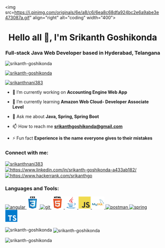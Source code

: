 <img src=https://i.pinimg.com/originals/6e/a8/c6/6ea8c68dfa924bc2e6a9abe3e473087a.gif" align="right" alt="coding" width="400"></img>
<h1 align="center">Hello all 👋, I'm Srikanth Goshikonda</h1>
<h3 align="center">Full-stack Java Web Developer based in Hyderabad, Telangana</h3>

<p align="left"> <img src="https://komarev.com/ghpvc/?username=srikanth-goshikonda&label=Profile%20views&color=0e75b6&style=flat" alt="srikanth-goshikonda" /> </p>

<p align="left"> <a href="https://github.com/ryo-ma/github-profile-trophy"><img src="https://github-profile-trophy.vercel.app/?username=srikanth-goshikonda" alt="srikanth-goshikonda" /></a> </p>

<p align="left"> <a href="https://twitter.com/srikanthnani383" target="blank"><img src="https://img.shields.io/twitter/follow/srikanthnani383?logo=twitter&style=for-the-badge" alt="srikanthnani383" /></a> </p>

- 🔭 I’m currently working on **Accounting Engine Web App**

- 🌱 I’m currently learning **Amazon Web Cloud- Developer Associate Level**

- 💬 Ask me about **Java, Spring, Spring Boot**

- 📫 How to reach me **srikanthgoshikonda@gmail.com**

- ⚡ Fun fact **Experience is the name everyone gives to their mistakes**

<h3 align="left">Connect with me:</h3>
<p align="left">
<a href="https://twitter.com/srikanthnani383" target="blank"><img align="center" src="https://raw.githubusercontent.com/rahuldkjain/github-profile-readme-generator/master/src/images/icons/Social/twitter.svg" alt="srikanthnani383" height="30" width="40" /></a>
<a href="https://linkedin.com/in/https://www.linkedin.com/in/srikanth-goshikonda-a433ab182/" target="blank"><img align="center" src="https://raw.githubusercontent.com/rahuldkjain/github-profile-readme-generator/master/src/images/icons/Social/linked-in-alt.svg" alt="https://www.linkedin.com/in/srikanth-goshikonda-a433ab182/" height="30" width="40" /></a>
<a href="https://www.hackerrank.com/https://www.hackerrank.com/srikanthgo" target="blank"><img align="center" src="https://raw.githubusercontent.com/rahuldkjain/github-profile-readme-generator/master/src/images/icons/Social/hackerrank.svg" alt="https://www.hackerrank.com/srikanthgo" height="30" width="40" /></a>
</p>

<h3 align="left">Languages and Tools:</h3>
<p align="left"> <a href="https://angular.io" target="_blank" rel="noreferrer"> <img src="https://angular.io/assets/images/logos/angular/angular.svg" alt="angular" width="40" height="40"/> </a> <a href="https://www.w3schools.com/css/" target="_blank" rel="noreferrer"> <img src="https://raw.githubusercontent.com/devicons/devicon/master/icons/css3/css3-original-wordmark.svg" alt="css3" width="40" height="40"/> </a> <a href="https://git-scm.com/" target="_blank" rel="noreferrer"> <img src="https://www.vectorlogo.zone/logos/git-scm/git-scm-icon.svg" alt="git" width="40" height="40"/> </a> <a href="https://www.w3.org/html/" target="_blank" rel="noreferrer"> <img src="https://raw.githubusercontent.com/devicons/devicon/master/icons/html5/html5-original-wordmark.svg" alt="html5" width="40" height="40"/> </a> <a href="https://www.java.com" target="_blank" rel="noreferrer"> <img src="https://raw.githubusercontent.com/devicons/devicon/master/icons/java/java-original.svg" alt="java" width="40" height="40"/> </a> <a href="https://developer.mozilla.org/en-US/docs/Web/JavaScript" target="_blank" rel="noreferrer"> <img src="https://raw.githubusercontent.com/devicons/devicon/master/icons/javascript/javascript-original.svg" alt="javascript" width="40" height="40"/> </a> <a href="https://www.mysql.com/" target="_blank" rel="noreferrer"> <img src="https://raw.githubusercontent.com/devicons/devicon/master/icons/mysql/mysql-original-wordmark.svg" alt="mysql" width="40" height="40"/> </a> <a href="https://postman.com" target="_blank" rel="noreferrer"> <img src="https://www.vectorlogo.zone/logos/getpostman/getpostman-icon.svg" alt="postman" width="40" height="40"/> </a> <a href="https://spring.io/" target="_blank" rel="noreferrer"> <img src="https://www.vectorlogo.zone/logos/springio/springio-icon.svg" alt="spring" width="40" height="40"/> </a> <a href="https://www.typescriptlang.org/" target="_blank" rel="noreferrer"> <img src="https://raw.githubusercontent.com/devicons/devicon/master/icons/typescript/typescript-original.svg" alt="typescript" width="40" height="40"/> </a> </p>

<p><img align="left" src="https://github-readme-stats.vercel.app/api/top-langs?username=srikanth-goshikonda&show_icons=true&locale=en&layout=compact" alt="srikanth-goshikonda" /></p>

<p>&nbsp;<img align="center" src="https://github-readme-stats.vercel.app/api?username=srikanth-goshikonda&show_icons=true&locale=en" alt="srikanth-goshikonda" /></p>

<p><img align="center" src="https://github-readme-streak-stats.herokuapp.com/?user=srikanth-goshikonda&" alt="srikanth-goshikonda" /></p>
